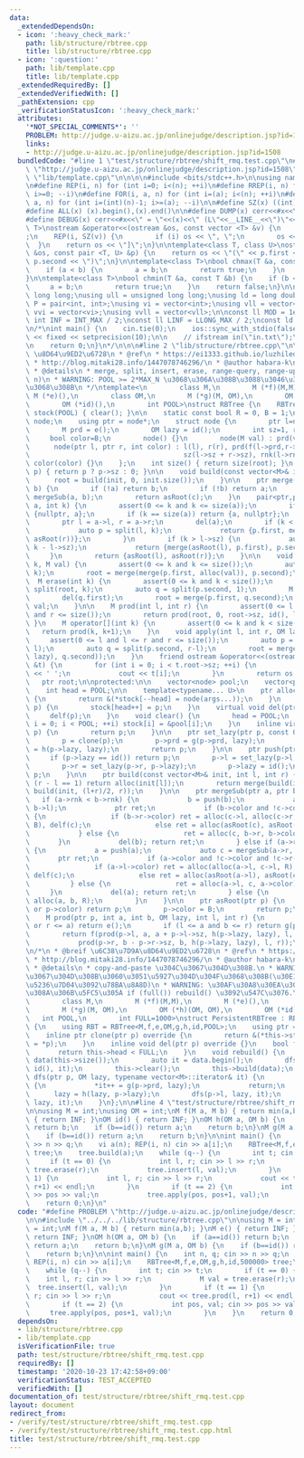 ```yaml
---
data:
  _extendedDependsOn:
  - icon: ':heavy_check_mark:'
    path: lib/structure/rbtree.cpp
    title: lib/structure/rbtree.cpp
  - icon: ':question:'
    path: lib/template.cpp
    title: lib/template.cpp
  _extendedRequiredBy: []
  _extendedVerifiedWith: []
  _pathExtension: cpp
  _verificationStatusIcon: ':heavy_check_mark:'
  attributes:
    '*NOT_SPECIAL_COMMENTS*': ''
    PROBLEM: http://judge.u-aizu.ac.jp/onlinejudge/description.jsp?id=1508
    links:
    - http://judge.u-aizu.ac.jp/onlinejudge/description.jsp?id=1508
  bundledCode: "#line 1 \"test/structure/rbtree/shift_rmq.test.cpp\"\n#define PROBLEM\
    \ \"http://judge.u-aizu.ac.jp/onlinejudge/description.jsp?id=1508\"\n\n#line 1\
    \ \"lib/template.cpp\"\n\n\n\n#include <bits/stdc++.h>\n\nusing namespace std;\n\
    \n#define REP(i, n) for (int i=0; i<(n); ++i)\n#define RREP(i, n) for (int i=(int)(n)-1;\
    \ i>=0; --i)\n#define FOR(i, a, n) for (int i=(a); i<(n); ++i)\n#define RFOR(i,\
    \ a, n) for (int i=(int)(n)-1; i>=(a); --i)\n\n#define SZ(x) ((int)(x).size())\n\
    #define ALL(x) (x).begin(),(x).end()\n\n#define DUMP(x) cerr<<#x<<\" = \"<<(x)<<endl\n\
    #define DEBUG(x) cerr<<#x<<\" = \"<<(x)<<\" (L\"<<__LINE__<<\")\"<<endl;\n\ntemplate<class\
    \ T>\nostream &operator<<(ostream &os, const vector <T> &v) {\n    os << \"[\"\
    ;\n    REP(i, SZ(v)) {\n        if (i) os << \", \";\n        os << v[i];\n  \
    \  }\n    return os << \"]\";\n}\n\ntemplate<class T, class U>\nostream &operator<<(ostream\
    \ &os, const pair <T, U> &p) {\n    return os << \"(\" << p.first << \" \" <<\
    \ p.second << \")\";\n}\n\ntemplate<class T>\nbool chmax(T &a, const T &b) {\n\
    \    if (a < b) {\n        a = b;\n        return true;\n    }\n    return false;\n\
    }\n\ntemplate<class T>\nbool chmin(T &a, const T &b) {\n    if (b < a) {\n   \
    \     a = b;\n        return true;\n    }\n    return false;\n}\n\nusing ll =\
    \ long long;\nusing ull = unsigned long long;\nusing ld = long double;\nusing\
    \ P = pair<int, int>;\nusing vi = vector<int>;\nusing vll = vector<ll>;\nusing\
    \ vvi = vector<vi>;\nusing vvll = vector<vll>;\n\nconst ll MOD = 1e9 + 7;\nconst\
    \ int INF = INT_MAX / 2;\nconst ll LINF = LLONG_MAX / 2;\nconst ld eps = 1e-9;\n\
    \n/*\nint main() {\n    cin.tie(0);\n    ios::sync_with_stdio(false);\n    cout\
    \ << fixed << setprecision(10);\n\n    // ifstream in(\"in.txt\");\n    // cin.rdbuf(in.rdbuf());\n\
    \n    return 0;\n}\n*/\n\n\n#line 2 \"lib/structure/rbtree.cpp\"\n\n/*\n * @breif\
    \ \u8D64\u9ED2\u6728\n * @ref\n * https://ei1333.github.io/luzhiled/snippets/structure/red-black-tree.html\n\
    \ * http://blog.mitaki28.info/1447078746296/\n * @author habara-k\n * @data 2020/10/22\n\
    \ * @details\n * merge, split, insert, erase, range-query, range-update: O(log\
    \ n)\n * WARNING: POOL >= 2*MAX_N \u3068\u306A\u308B\u3088\u3046\u306BPOOL\u3092\
    \u3068\u308B\n */\ntemplate<\n        class M,\n        M (*f)(M,M),\n       \
    \ M (*e)(),\n        class OM,\n        M (*g)(M, OM),\n        OM (*h)(OM, OM),\n\
    \        OM (*id)(),\n        int POOL>\nstruct RBTree {\n    RBTree() : pool(POOL),\
    \ stock(POOL) { clear(); }\n\n    static const bool R = 0, B = 1;\n    struct\
    \ node;\n    using ptr = node*;\n    struct node {\n        ptr l=nullptr, r=nullptr;\n\
    \        M prd = e();\n        OM lazy = id();\n        int sz=1, rnk=0;\n   \
    \     bool color=B;\n        node() {}\n        node(M val) : prd(val) {}\n  \
    \      node(ptr l, ptr r, int color) : l(l), r(r), prd(f(l->prd,r->prd)),\n  \
    \                                      sz(l->sz + r->sz), rnk(l->rnk + l->color),\
    \ color(color) {}\n    };\n    int size() { return size(root); }\n    int size(ptr\
    \ p) { return p ? p->sz : 0; }\n\n    void build(const vector<M>& init) {\n  \
    \      root = build(init, 0, init.size());\n    }\n\n    ptr merge(ptr a, ptr\
    \ b) {\n        if (!a) return b;\n        if (!b) return a;\n        auto c =\
    \ mergeSub(a, b);\n        return asRoot(c);\n    }\n    pair<ptr,ptr> split(ptr\
    \ a, int k) {\n        assert(0 <= k and k <= size(a));\n        if (k == 0) return\
    \ {nullptr, a};\n        if (k == size(a)) return {a, nullptr};\n        a = push(a);\n\
    \        ptr l = a->l, r = a->r;\n        del(a);\n        if (k < l->sz) {\n\
    \            auto p = split(l, k);\n            return {p.first, merge(p.second,\
    \ asRoot(r))};\n        }\n        if (k > l->sz) {\n            auto p = split(r,\
    \ k - l->sz);\n            return {merge(asRoot(l), p.first), p.second};\n   \
    \     }\n        return {asRoot(l), asRoot(r)};\n    }\n\n    void insert(int\
    \ k, M val) {\n        assert(0 <= k and k <= size());\n        auto p = split(root,\
    \ k);\n        root = merge(merge(p.first, alloc(val)), p.second);\n    }\n  \
    \  M erase(int k) {\n        assert(0 <= k and k < size());\n        auto p =\
    \ split(root, k);\n        auto q = split(p.second, 1);\n        M val = q.first->prd;\n\
    \        del(q.first);\n        root = merge(p.first, q.second);\n        return\
    \ val;\n    }\n\n    M prod(int l, int r) {\n        assert(0 <= l and l <= r\
    \ and r <= size());\n        return prod(root, 0, root->sz, id(), l, r);\n   \
    \ }\n    M operator[](int k) {\n        assert(0 <= k and k < size());\n     \
    \   return prod(k, k+1);\n    }\n    void apply(int l, int r, OM lazy) {\n   \
    \     assert(0 <= l and l <= r and r <= size());\n        auto p = split(root,\
    \ l);\n        auto q = split(p.second, r-l);\n        root = merge(p.first, merge(set_lazy(q.first,\
    \ lazy), q.second));\n    }\n    friend ostream &operator<<(ostream &os, RBTree\
    \ &t) {\n        for (int i = 0; i < t.root->sz; ++i) {\n            if (i) cout\
    \ << ' ';\n            cout << t[i];\n        }\n        return os;\n    }\n \
    \   ptr root;\n\nprotected:\n\n    vector<node> pool;\n    vector<ptr> stock;\n\
    \    int head = POOL;\n\n    template<typename... U>\n    ptr alloc(U... args)\
    \ {\n        return &(*stock[--head] = node(args...));\n    }\n    void delf(ptr\
    \ p) {\n        stock[head++] = p;\n    }\n    virtual void del(ptr p) {\n   \
    \     delf(p);\n    }\n    void clear() {\n        head = POOL;\n        for (int\
    \ i = 0; i < POOL; ++i) stock[i] = &pool[i];\n    }\n    inline virtual ptr clone(ptr\
    \ p) {\n        return p;\n    }\n\n    ptr set_lazy(ptr p, const OM& lazy) {\n\
    \        p = clone(p);\n        p->prd = g(p->prd, lazy);\n        if (p->l) p->lazy\
    \ = h(p->lazy, lazy);\n        return p;\n    }\n\n    ptr push(ptr p) {\n   \
    \     if (p->lazy == id()) return p;\n        p->l = set_lazy(p->l, p->lazy);\n\
    \        p->r = set_lazy(p->r, p->lazy);\n        p->lazy = id();\n        return\
    \ p;\n    }\n\n    ptr build(const vector<M>& init, int l, int r) {\n        if\
    \ (r - l == 1) return alloc(init[l]);\n        return merge(build(init, l, (l+r)/2),\
    \ build(init, (l+r)/2, r));\n    }\n\n    ptr mergeSub(ptr a, ptr b) {\n     \
    \   if (a->rnk < b->rnk) {\n            b = push(b);\n            auto c = mergeSub(a,\
    \ b->l);\n            ptr ret;\n            if (b->color and !c->color and !c->l->color)\
    \ {\n                if (b->r->color) ret = alloc(c->l, alloc(c->r, b->r, R),\
    \ B), delf(c);\n                else ret = alloc(asRoot(c), asRoot(b->r), R);\n\
    \            } else {\n                ret = alloc(c, b->r, b->color);\n     \
    \       }\n            del(b); return ret;\n        } else if (a->rnk > b->rnk)\
    \ {\n            a = push(a);\n            auto c = mergeSub(a->r, b);\n     \
    \       ptr ret;\n            if (a->color and !c->color and !c->r->color) {\n\
    \                if (a->l->color) ret = alloc(alloc(a->l, c->l, R), c->r, B),\
    \ delf(c);\n                else ret = alloc(asRoot(a->l), asRoot(c), R);\n  \
    \          } else {\n                ret = alloc(a->l, c, a->color);\n       \
    \     }\n            del(a); return ret;\n        } else {\n            return\
    \ alloc(a, b, R);\n        }\n    }\n\n    ptr asRoot(ptr p) {\n        if (!p\
    \ or p->color) return p;\n        p->color = B;\n        return p;\n    }\n\n\
    \    M prod(ptr p, int a, int b, OM lazy, int l, int r) {\n        if (b <= l\
    \ or r <= a) return e();\n        if (l <= a and b <= r) return g(p->prd, lazy);\n\
    \        return f(prod(p->l, a, a + p->l->sz, h(p->lazy, lazy), l, r),\n     \
    \            prod(p->r, b - p->r->sz, b, h(p->lazy, lazy), l, r));\n    }\n};\n\
    \n/*\n * @breif \u6C38\u7D9A\u8D64\u9ED2\u6728\n * @ref\n * https://ei1333.github.io/luzhiled/snippets/structure/red-black-tree.html\n\
    \ * http://blog.mitaki28.info/1447078746296/\n * @author habara-k\n * @data 2020/10/22\n\
    \ * @details\n * copy-and-paste \u304C\u3067\u304D\u308B.\n * WARNING: POOL\u306F\
    \u3067\u304D\u308B\u3060\u3051\u5927\u304D\u304F\u3068\u308B(\u30E1\u30E2\u30EA\
    \u5236\u7D04\u3092\u78BA\u8A8D)\n * WARNING: \u30AF\u30A8\u30EA\u306E\u7D42\u308F\
    \u308A\u306B\u5FC5\u305A if (full()) rebuild() \u3092\u547C\u3076.\n */\ntemplate<\n\
    \        class M,\n        M (*f)(M,M),\n        M (*e)(),\n        class OM,\n\
    \        M (*g)(M, OM),\n        OM (*h)(OM, OM),\n        OM (*id)(),\n     \
    \   int POOL,\n        int FULL=1000>\nstruct PersistentRBTree : RBTree<M,f,e,OM,g,h,id,POOL>\
    \ {\n    using RBT = RBTree<M,f,e,OM,g,h,id,POOL>;\n    using ptr = typename RBT::ptr;\n\
    \    inline ptr clone(ptr p) override {\n        return &(*this->stock[--this->head]\
    \ = *p);\n    }\n    inline void del(ptr p) override {}\n    bool full() {\n \
    \       return this->head < FULL;\n    }\n    void rebuild() {\n        vector<M>\
    \ data(this->size());\n        auto it = data.begin();\n        dfs(this->root,\
    \ id(), it);\n        this->clear();\n        this->build(data);\n    }\n    void\
    \ dfs(ptr p, OM lazy, typename vector<M>::iterator& it) {\n        if (!p->l)\
    \ {\n            *it++ = g(p->prd, lazy);\n            return;\n        }\n  \
    \      lazy = h(lazy, p->lazy);\n        dfs(p->l, lazy, it);\n        dfs(p->r,\
    \ lazy, it);\n    }\n};\n\n#line 4 \"test/structure/rbtree/shift_rmq.test.cpp\"\
    \n\nusing M = int;\nusing OM = int;\nM f(M a, M b) { return min(a,b); }\nM e()\
    \ { return INF; }\nOM id() { return INF; }\nOM h(OM a, OM b) {\n    if (a==id())\
    \ return b;\n    if (b==id()) return a;\n    return b;\n}\nM g(M a, OM b) {\n\
    \    if (b==id()) return a;\n    return b;\n}\n\nint main() {\n    int n, q; cin\
    \ >> n >> q;\n    vi a(n); REP(i, n) cin >> a[i];\n    RBTree<M,f,e,OM,g,h,id,500000>\
    \ tree;\n    tree.build(a);\n    while (q--) {\n        int t; cin >> t;\n   \
    \     if (t == 0) {\n            int l, r; cin >> l >> r;\n            M val =\
    \ tree.erase(r);\n            tree.insert(l, val);\n        }\n        if (t ==\
    \ 1) {\n            int l, r; cin >> l >> r;\n            cout << tree.prod(l,\
    \ r+1) << endl;\n        }\n        if (t == 2) {\n            int pos, val; cin\
    \ >> pos >> val;\n            tree.apply(pos, pos+1, val);\n        }\n    }\n\
    \    return 0;\n}\n"
  code: "#define PROBLEM \"http://judge.u-aizu.ac.jp/onlinejudge/description.jsp?id=1508\"\
    \n\n#include \"../../../lib/structure/rbtree.cpp\"\n\nusing M = int;\nusing OM\
    \ = int;\nM f(M a, M b) { return min(a,b); }\nM e() { return INF; }\nOM id() {\
    \ return INF; }\nOM h(OM a, OM b) {\n    if (a==id()) return b;\n    if (b==id())\
    \ return a;\n    return b;\n}\nM g(M a, OM b) {\n    if (b==id()) return a;\n\
    \    return b;\n}\n\nint main() {\n    int n, q; cin >> n >> q;\n    vi a(n);\
    \ REP(i, n) cin >> a[i];\n    RBTree<M,f,e,OM,g,h,id,500000> tree;\n    tree.build(a);\n\
    \    while (q--) {\n        int t; cin >> t;\n        if (t == 0) {\n        \
    \    int l, r; cin >> l >> r;\n            M val = tree.erase(r);\n          \
    \  tree.insert(l, val);\n        }\n        if (t == 1) {\n            int l,\
    \ r; cin >> l >> r;\n            cout << tree.prod(l, r+1) << endl;\n        }\n\
    \        if (t == 2) {\n            int pos, val; cin >> pos >> val;\n       \
    \     tree.apply(pos, pos+1, val);\n        }\n    }\n    return 0;\n}\n"
  dependsOn:
  - lib/structure/rbtree.cpp
  - lib/template.cpp
  isVerificationFile: true
  path: test/structure/rbtree/shift_rmq.test.cpp
  requiredBy: []
  timestamp: '2020-10-23 17:42:58+09:00'
  verificationStatus: TEST_ACCEPTED
  verifiedWith: []
documentation_of: test/structure/rbtree/shift_rmq.test.cpp
layout: document
redirect_from:
- /verify/test/structure/rbtree/shift_rmq.test.cpp
- /verify/test/structure/rbtree/shift_rmq.test.cpp.html
title: test/structure/rbtree/shift_rmq.test.cpp
---
```

